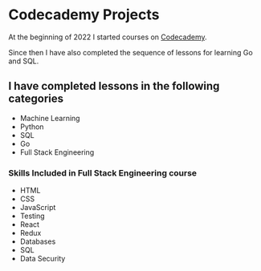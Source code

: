 # Codecademy Projects
At the beginning of 2022 I started courses on [Codecademy](https://www.codecademy.com/). 

Since then I have also completed the sequence of lessons for learning Go and SQL.  
## I have completed lessons in the following categories
* Machine Learning
* Python
* SQL
* Go
* Full Stack Engineering

### Skills Included in Full Stack Engineering course
* HTML
* CSS
* JavaScript
* Testing
* React
* Redux
* Databases
* SQL
* Data Security

